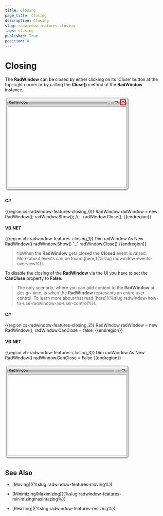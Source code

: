 ```yaml
---
title: Closing
page_title: Closing
description: Closing
slug: radwindow-features-closing
tags: closing
published: True
position: 8
---
```


# Closing

The __RadWindow__ can be closed by either clicking on its 'Close' button at the top-right corner or by calling the __Close()__ method of the __RadWindow__ instance.

![](images/RadWindow_Features_Closing_01.png)

#### __C#__

{{region cs-radwindow-features-closing_0}}
	RadWindow radWindow = new RadWindow();
	radWindow.Show();
	//...
	radWindow.Close();
{{endregion}}

#### __VB.NET__

{{region vb-radwindow-features-closing_1}}
	Dim radWindow As New RadWindow()
	radWindow.Show()
	'...'
	radWindow.Close()
{{endregion}}

>tipWhen the __RadWindow__ gets closed the __Closed__ event is raised. More about events can be found [here]({%slug radwindow-events-overview%}).

To disable the closing of the __RadWindow__ via the UI you have to set the __CanClose__ property to __False__.

>The only scenario, where you can add content to the __RadWindow__ at design-time, is when the __RadWindow__ represents an entire user control. To learn more about that read [here]({%slug radwindow-how-to-use-radwindow-as-user-control%}).

#### __C#__

{{region cs-radwindow-features-closing_2}}
	RadWindow radWindow = new RadWindow();
	radWindow.CanClose = false;
{{endregion}}

#### __VB.NET__

{{region vb-radwindow-features-closing_3}}
	Dim radWindow As New RadWindow()
	radWindow.CanClose = False
{{endregion}}

![](images/RadWindow_Features_Closing_02.png)

## See Also

 * [Moving]({%slug radwindow-features-moving%})

 * [Minimizing/Maximizing]({%slug radwindow-features-minimizingmaximazing%})

 * [Resizing]({%slug radwindow-features-resizing%})
